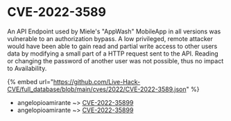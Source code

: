 # CVE-2022-3589

An API Endpoint used by Miele's "AppWash" MobileApp in all versions was vulnerable to an authorization bypass. A low privileged, remote attacker would have been able to gain read and partial write access to other users data by modifying a small part of a HTTP request sent to the API. Reading or changing the password of another user was not possible, thus no impact to Availability.

{% embed url="https://github.com/Live-Hack-CVE/full_database/blob/main/cves/2022/CVE-2022-3589.json" %}


* angelopioamirante ~> [CVE-2022-35899](https://www.alice-snow.ru/2022/database/cve-2022-3589/cve-2022-35899-angelopioamirante)
* angelopioamirante ~> [CVE-2022-35899](https://www.alice-snow.ru/2022/database/cve-2022-3589/cve-2022-35899-angelopioamirante)